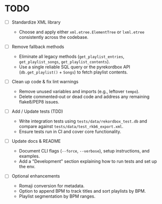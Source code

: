 # TODO

- [ ] Standardize XML library  
   - Choose and apply either `xml.etree.ElementTree` or `lxml.etree` consistently across the codebase.

- [ ] Remove fallback methods  
   - Eliminate all legacy methods (`get_playlist_entries`, `get_playlist_songs`, `get_playlist_contents`).  
   - Use a single reliable SQL query or the pyrekordbox API (`db.get_playlist()` + `Songs`) to fetch playlist contents.

- [ ] Clean up code & fix lint warnings  
   - Remove unused variables and imports (e.g., leftover `tempo`).  
   - Delete commented‑out or dead code and address any remaining flake8/PEP8 issues.

- [ ] Add / Update tests (TDD)  
   - Write integration tests using `tests/data/rekordbox_test.db` and compare against `tests/data/test_rkb6_export.xml`.  
   - Ensure tests run in CI and cover core functionality.

- [ ] Update docs & README  
   - Document CLI flags (`--force`, `--verbose`), setup instructions, and examples.  
   - Add a "Development" section explaining how to run tests and set up the env.

- [ ] Optional enhancements  
   - Romaji conversion for metadata.  
   - Option to append BPM to track titles and sort playlists by BPM.  
   - Playlist segmentation by BPM ranges.

